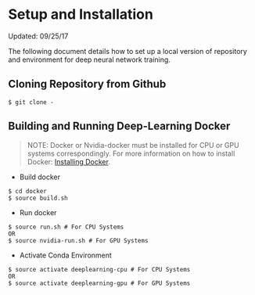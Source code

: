 # Setup and Installation
Updated: 09/25/17

The following document details how to set up a local version of repository and
environment for deep neural network training.

## Cloning Repository from Github

```
$ git clone -

```

## Building and Running Deep-Learning Docker

> NOTE: Docker or Nvidia-docker must be installed for CPU or GPU systems
correspondingly. For more information on how to install Docker:
[Installing Docker]().

- Build docker

```
$ cd docker
$ source build.sh

```

- Run docker

```
$ source run.sh # For CPU Systems
OR
$ source nvidia-run.sh # For GPU Systems

```

- Activate Conda Environment

```
$ source activate deeplearning-cpu # For CPU Systems
OR
$ source activate deeplearning-gpu # For GPU Systems

```
